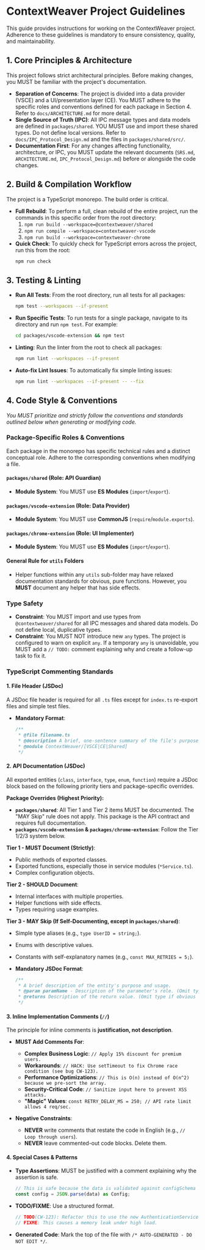 # ContextWeaver Project Guidelines

This guide provides instructions for working on the ContextWeaver project. Adherence to these guidelines is mandatory to ensure consistency, quality, and maintainability.

## 1. Core Principles & Architecture

This project follows strict architectural principles. Before making changes, you MUST be familiar with the project's documentation.

- **Separation of Concerns**: The project is divided into a data provider (VSCE) and a UI/presentation layer (CE). You MUST adhere to the specific roles and conventions defined for each package in Section 4. Refer to `docs/ARCHITECTURE.md` for more detail.
- **Single Source of Truth (IPC)**: All IPC message types and data models are defined in `packages/shared`. YOU MUST use and import these shared types. Do not define local versions. Refer to `docs/IPC_Protocol_Design.md` and the files in `packages/shared/src/`.
- **Documentation First**: For any changes affecting functionality, architecture, or IPC, you MUST update the relevant documents (`SRS.md`, `ARCHITECTURE.md`, `IPC_Protocol_Design.md`) before or alongside the code changes.

## 2. Build & Compilation Workflow

The project is a TypeScript monorepo. The build order is critical.

- **Full Rebuild**: To perform a full, clean rebuild of the entire project, run the commands in this specific order from the root directory:
  1. `npm run build --workspace=@contextweaver/shared`
  2. `npm run compile --workspace=contextweaver-vscode`
  3. `npm run build --workspace=contextweaver-chrome`
- **Quick Check**: To quickly check for TypeScript errors across the project, run this from the root:
  ```bash
  npm run check
  ```

## 3. Testing & Linting

- **Run All Tests**: From the root directory, run all tests for all packages:
  ```bash
  npm test --workspaces --if-present
  ```
- **Run Specific Tests**: To run tests for a single package, navigate to its directory and run `npm test`. For example:
  ```bash
  cd packages/vscode-extension && npm test
  ```
- **Linting**: Run the linter from the root to check all packages:
  ```bash
  npm run lint --workspaces --if-present
  ```
- **Auto-fix Lint Issues**: To automatically fix simple linting issues:
  ```bash
  npm run lint --workspaces --if-present -- --fix
  ```

## 4. Code Style & Conventions

*You MUST prioritize and strictly follow the conventions and standards outlined below when generating or modifying code.*

### Package-Specific Roles & Conventions
Each package in the monorepo has specific technical rules and a distinct conceptual role. Adhere to the corresponding conventions when modifying a file.

#### `packages/shared` (Role: API Guardian)
- **Module System**: You MUST use **ES Modules** (`import`/`export`).

#### `packages/vscode-extension` (Role: Data Provider)
- **Module System**: You MUST use **CommonJS** (`require`/`module.exports`).

#### `packages/chrome-extension` (Role: UI Implementer)
- **Module System**: You MUST use **ES Modules** (`import`/`export`).

#### General Rule for `utils` Folders
- Helper functions within any `utils` sub-folder may have relaxed documentation standards for obvious, pure functions. However, you **MUST** document any helper that has side effects.

### Type Safety
- **Constraint**: You MUST import and use types from `@contextweaver/shared` for all IPC messages and shared data models. Do not define local, duplicative types.
- **Constraint**: You MUST NOT introduce new `any` types. The project is configured to warn on explicit `any`. If a temporary `any` is unavoidable, you MUST add a `// TODO:` comment explaining why and create a follow-up task to fix it.

### TypeScript Commenting Standards

#### 1. File Header (JSDoc)
A JSDoc file header is required for all `.ts` files except for `index.ts` re-export files and simple test files.

- **Mandatory Format**:
  ```typescript
  /**
   * @file filename.ts
   * @description A brief, one-sentence summary of the file's purpose.
   * @module ContextWeaver/[VSCE|CE|Shared]
   */
  ```

#### 2. API Documentation (JSDoc)
All exported entities (`class`, `interface`, `type`, `enum`, `function`) require a JSDoc block based on the following priority tiers and package-specific overrides.

**Package Overrides (Highest Priority):**
- **`packages/shared`**: All Tier 1 and Tier 2 items MUST be documented. The "MAY Skip" rule does not apply. This package is the API contract and requires full documentation.
- **`packages/vscode-extension` & `packages/chrome-extension`**: Follow the Tier 1/2/3 system below.

**Tier 1 - MUST Document (Strictly)**:
- Public methods of exported classes.
- Exported functions, especially those in service modules (`*Service.ts`).
- Complex configuration objects.

**Tier 2 - SHOULD Document**:
- Internal interfaces with multiple properties.
- Helper functions with side effects.
- Types requiring usage examples.

**Tier 3 - MAY Skip (If Self-Documenting, except in `packages/shared`)**:
- Simple type aliases (e.g., `type UserID = string;`).
- Enums with descriptive values.
- Constants with self-explanatory names (e.g., `const MAX_RETRIES = 5;`).

- **Mandatory JSDoc Format**:
  ```typescript
  /**
   * A brief description of the entity's purpose and usage.
   * @param paramName - Description of the parameter's role. (Omit type if obvious from TS signature).
   * @returns Description of the return value. (Omit type if obvious from TS signature).
   */
  ```

#### 3. Inline Implementation Comments (`//`)
The principle for inline comments is **justification, not description**.

- **MUST Add Comments For**:
    - **Complex Business Logic**: `// Apply 15% discount for premium users.`
    - **Workarounds**: `// HACK: Use setTimeout to fix Chrome race condition (see bug CW-123).`
    - **Performance Optimizations**: `// This is O(n) instead of O(n^2) because we pre-sort the array.`
    - **Security-Critical Code**: `// Sanitize input here to prevent XSS attacks.`
    - **"Magic" Values**: `const RETRY_DELAY_MS = 250; // API rate limit allows 4 req/sec.`

- **Negative Constraints**:
    - **NEVER** write comments that restate the code in English (e.g., `// Loop through users`).
    - **NEVER** leave commented-out code blocks. Delete them.

#### 4. Special Cases & Patterns
- **Type Assertions**: MUST be justified with a comment explaining why the assertion is safe.
  ```typescript
  // This is safe because the data is validated against configSchema before parsing.
  const config = JSON.parse(data) as Config;
  ```
- **TODO/FIXME**: Use a structured format.
  ```typescript
  // TODO(CW-123): Refactor this to use the new AuthenticationService.
  // FIXME: This causes a memory leak under high load.
  ```
- **Generated Code**: Mark the top of the file with `/* AUTO-GENERATED - DO NOT EDIT */`.